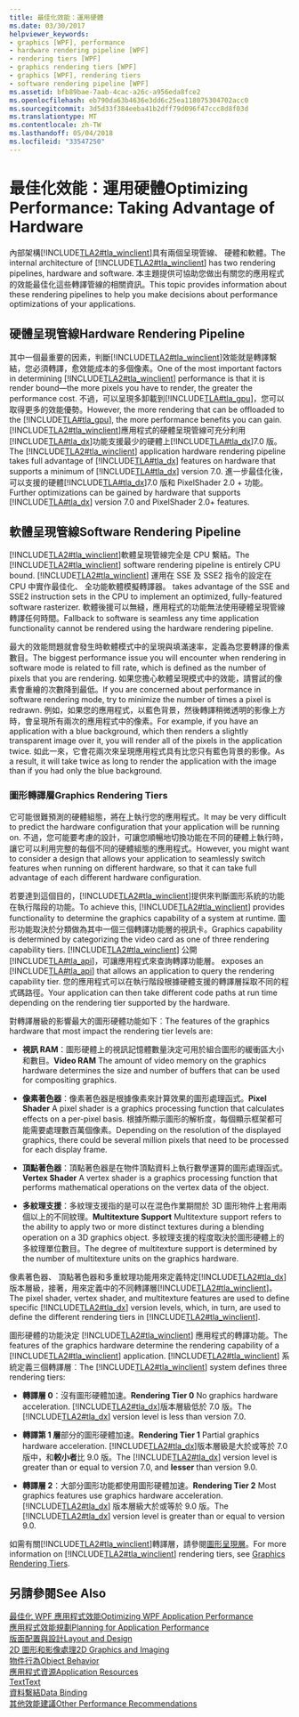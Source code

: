 ```yaml
---
title: 最佳化效能：運用硬體
ms.date: 03/30/2017
helpviewer_keywords:
- graphics [WPF], performance
- hardware rendering pipeline [WPF]
- rendering tiers [WPF]
- graphics rendering tiers [WPF]
- graphics [WPF], rendering tiers
- software rendering pipeline [WPF]
ms.assetid: bfb89bae-7aab-4cac-a26c-a956eda8fce2
ms.openlocfilehash: eb790da63b4636e3dd6c25ea118075304702acc0
ms.sourcegitcommit: 3d5d33f384eeba41b2dff79d096f47ccc8d8f03d
ms.translationtype: MT
ms.contentlocale: zh-TW
ms.lasthandoff: 05/04/2018
ms.locfileid: "33547250"
---
```

# <a name="optimizing-performance-taking-advantage-of-hardware"></a><span data-ttu-id="74cea-102">最佳化效能：運用硬體</span><span class="sxs-lookup"><span data-stu-id="74cea-102">Optimizing Performance: Taking Advantage of Hardware</span></span>
<span data-ttu-id="74cea-103">內部架構[!INCLUDE[TLA2#tla_winclient](../../../../includes/tla2sharptla-winclient-md.md)]具有兩個呈現管線、 硬體和軟體。</span><span class="sxs-lookup"><span data-stu-id="74cea-103">The internal architecture of [!INCLUDE[TLA2#tla_winclient](../../../../includes/tla2sharptla-winclient-md.md)] has two rendering pipelines, hardware and software.</span></span> <span data-ttu-id="74cea-104">本主題提供可協助您做出有關您的應用程式的效能最佳化這些轉譯管線的相關資訊。</span><span class="sxs-lookup"><span data-stu-id="74cea-104">This topic provides information about these rendering pipelines to help you make decisions about performance optimizations of your applications.</span></span>  
  
## <a name="hardware-rendering-pipeline"></a><span data-ttu-id="74cea-105">硬體呈現管線</span><span class="sxs-lookup"><span data-stu-id="74cea-105">Hardware Rendering Pipeline</span></span>  
 <span data-ttu-id="74cea-106">其中一個最重要的因素，判斷[!INCLUDE[TLA2#tla_winclient](../../../../includes/tla2sharptla-winclient-md.md)]效能就是轉譯繫結，您必須轉譯，愈效能成本的多個像素。</span><span class="sxs-lookup"><span data-stu-id="74cea-106">One of the most important factors in determining [!INCLUDE[TLA2#tla_winclient](../../../../includes/tla2sharptla-winclient-md.md)] performance is that it is render bound—the more pixels you have to render, the greater the performance cost.</span></span> <span data-ttu-id="74cea-107">不過，可以呈現多卸載到[!INCLUDE[TLA#tla_gpu](../../../../includes/tlasharptla-gpu-md.md)]，您可以取得更多的效能優勢。</span><span class="sxs-lookup"><span data-stu-id="74cea-107">However, the more rendering that can be offloaded to the [!INCLUDE[TLA#tla_gpu](../../../../includes/tlasharptla-gpu-md.md)], the more performance benefits you can gain.</span></span> <span data-ttu-id="74cea-108">[!INCLUDE[TLA2#tla_winclient](../../../../includes/tla2sharptla-winclient-md.md)]應用程式的硬體呈現管線可充分利用[!INCLUDE[TLA#tla_dx](../../../../includes/tlasharptla-dx-md.md)]功能支援最少的硬體上[!INCLUDE[TLA#tla_dx](../../../../includes/tlasharptla-dx-md.md)]7.0 版。</span><span class="sxs-lookup"><span data-stu-id="74cea-108">The [!INCLUDE[TLA2#tla_winclient](../../../../includes/tla2sharptla-winclient-md.md)] application hardware rendering pipeline takes full advantage of [!INCLUDE[TLA#tla_dx](../../../../includes/tlasharptla-dx-md.md)] features on hardware that supports a minimum of [!INCLUDE[TLA#tla_dx](../../../../includes/tlasharptla-dx-md.md)] version 7.0.</span></span> <span data-ttu-id="74cea-109">進一步最佳化後，可以支援的硬體[!INCLUDE[TLA#tla_dx](../../../../includes/tlasharptla-dx-md.md)]7.0 版和 PixelShader 2.0 + 功能。</span><span class="sxs-lookup"><span data-stu-id="74cea-109">Further optimizations can be gained by hardware that supports [!INCLUDE[TLA#tla_dx](../../../../includes/tlasharptla-dx-md.md)] version 7.0 and PixelShader 2.0+ features.</span></span>  
  
## <a name="software-rendering-pipeline"></a><span data-ttu-id="74cea-110">軟體呈現管線</span><span class="sxs-lookup"><span data-stu-id="74cea-110">Software Rendering Pipeline</span></span>  
 <span data-ttu-id="74cea-111">[!INCLUDE[TLA2#tla_winclient](../../../../includes/tla2sharptla-winclient-md.md)]軟體呈現管線完全是 CPU 繫結。</span><span class="sxs-lookup"><span data-stu-id="74cea-111">The [!INCLUDE[TLA2#tla_winclient](../../../../includes/tla2sharptla-winclient-md.md)] software rendering pipeline is entirely CPU bound.</span></span> [!INCLUDE[TLA2#tla_winclient](../../../../includes/tla2sharptla-winclient-md.md)]<span data-ttu-id="74cea-112"> 運用在 SSE 及 SSE2 指令的設定在 CPU 中實作最佳化、 全功能軟體模擬轉譯器。</span><span class="sxs-lookup"><span data-stu-id="74cea-112"> takes advantage of the SSE and SSE2 instruction sets in the CPU to implement an optimized, fully-featured software rasterizer.</span></span> <span data-ttu-id="74cea-113">軟體後援可以無縫，應用程式的功能無法使用硬體呈現管線轉譯任何時間。</span><span class="sxs-lookup"><span data-stu-id="74cea-113">Fallback to software is seamless any time application functionality cannot be rendered using the hardware rendering pipeline.</span></span>  
  
 <span data-ttu-id="74cea-114">最大的效能問題就會發生時軟體模式中的呈現與填滿速率，定義為您要轉譯的像素數目。</span><span class="sxs-lookup"><span data-stu-id="74cea-114">The biggest performance issue you will encounter when rendering in software mode is related to fill rate, which is defined as the number of pixels that you are rendering.</span></span> <span data-ttu-id="74cea-115">如果您擔心軟體呈現模式中的效能，請嘗試的像素會重繪的次數降到最低。</span><span class="sxs-lookup"><span data-stu-id="74cea-115">If you are concerned about performance in software rendering mode, try to minimize the number of times a pixel is redrawn.</span></span> <span data-ttu-id="74cea-116">例如，如果您的應用程式，以藍色背景，然後轉譯稍微透明的影像上方時，會呈現所有兩次的應用程式中的像素。</span><span class="sxs-lookup"><span data-stu-id="74cea-116">For example, if you have an application with a blue background, which then renders a slightly transparent image over it, you will render all of the pixels in the application twice.</span></span> <span data-ttu-id="74cea-117">如此一來，它會花兩次來呈現應用程式具有比您只有藍色背景的影像。</span><span class="sxs-lookup"><span data-stu-id="74cea-117">As a result, it will take twice as long to render the application with the image than if you had only the blue background.</span></span>  
  
### <a name="graphics-rendering-tiers"></a><span data-ttu-id="74cea-118">圖形轉譯層</span><span class="sxs-lookup"><span data-stu-id="74cea-118">Graphics Rendering Tiers</span></span>  
 <span data-ttu-id="74cea-119">它可能很難預測的硬體組態，將在上執行您的應用程式。</span><span class="sxs-lookup"><span data-stu-id="74cea-119">It may be very difficult to predict the hardware configuration that your application will be running on.</span></span> <span data-ttu-id="74cea-120">不過，您可能要考慮的設計，可讓您順暢地切換功能在不同的硬體上執行時，讓它可以利用完整的每個不同的硬體組態的應用程式。</span><span class="sxs-lookup"><span data-stu-id="74cea-120">However, you might want to consider a design that allows your application to seamlessly switch features when running on different hardware, so that it can take full advantage of each different hardware configuration.</span></span>  
  
 <span data-ttu-id="74cea-121">若要達到這個目的，[!INCLUDE[TLA2#tla_winclient](../../../../includes/tla2sharptla-winclient-md.md)]提供來判斷圖形系統的功能在執行階段的功能。</span><span class="sxs-lookup"><span data-stu-id="74cea-121">To achieve this, [!INCLUDE[TLA2#tla_winclient](../../../../includes/tla2sharptla-winclient-md.md)] provides functionality to determine the graphics capability of a system at runtime.</span></span> <span data-ttu-id="74cea-122">圖形功能取決於分類做為其中一個三個轉譯功能層的視訊卡。</span><span class="sxs-lookup"><span data-stu-id="74cea-122">Graphics capability is determined by categorizing the video card as one of three rendering capability tiers.</span></span> [!INCLUDE[TLA2#tla_winclient](../../../../includes/tla2sharptla-winclient-md.md)]<span data-ttu-id="74cea-123"> 公開[!INCLUDE[TLA#tla_api](../../../../includes/tlasharptla-api-md.md)]，可讓應用程式來查詢轉譯功能層。</span><span class="sxs-lookup"><span data-stu-id="74cea-123"> exposes an [!INCLUDE[TLA#tla_api](../../../../includes/tlasharptla-api-md.md)] that allows an application to query the rendering capability tier.</span></span> <span data-ttu-id="74cea-124">您的應用程式可以在執行階段根據硬體支援的轉譯層採取不同的程式碼路徑。</span><span class="sxs-lookup"><span data-stu-id="74cea-124">Your application can then take different code paths at run time depending on the rendering tier supported by the hardware.</span></span>  
  
 <span data-ttu-id="74cea-125">對轉譯層級的影響最大的圖形硬體功能如下︰</span><span class="sxs-lookup"><span data-stu-id="74cea-125">The features of the graphics hardware that most impact the rendering tier levels are:</span></span>  
  
-   <span data-ttu-id="74cea-126">**視訊 RAM**：圖形硬體上的視訊記憶體數量決定可用於組合圖形的緩衝區大小和數目。</span><span class="sxs-lookup"><span data-stu-id="74cea-126">**Video RAM** The amount of video memory on the graphics hardware determines the size and number of buffers that can be used for compositing graphics.</span></span>  
  
-   <span data-ttu-id="74cea-127">**像素著色器**：像素著色器是根據像素來計算效果的圖形處理函式。</span><span class="sxs-lookup"><span data-stu-id="74cea-127">**Pixel Shader** A pixel shader is a graphics processing function that calculates effects on a per-pixel basis.</span></span> <span data-ttu-id="74cea-128">根據所顯示圖形的解析度，每個顯示框架都可能需要處理數百萬個像素。</span><span class="sxs-lookup"><span data-stu-id="74cea-128">Depending on the resolution of the displayed graphics, there could be several million pixels that need to be processed for each display frame.</span></span>  
  
-   <span data-ttu-id="74cea-129">**頂點著色器**：頂點著色器是在物件頂點資料上執行數學運算的圖形處理函式。</span><span class="sxs-lookup"><span data-stu-id="74cea-129">**Vertex Shader** A vertex shader is a graphics processing function that performs mathematical operations on the vertex data of the object.</span></span>  
  
-   <span data-ttu-id="74cea-130">**多紋理支援**：多紋理支援指的是可以在混色作業期間於 3D 圖形物件上套用兩個以上的不同紋理。</span><span class="sxs-lookup"><span data-stu-id="74cea-130">**Multitexture Support** Multitexture support refers to the ability to apply two or more distinct textures during a blending operation on a 3D graphics object.</span></span> <span data-ttu-id="74cea-131">多紋理支援的程度取決於圖形硬體上的多紋理單位數目。</span><span class="sxs-lookup"><span data-stu-id="74cea-131">The degree of multitexture support is determined by the number of multitexture units on the graphics hardware.</span></span>  
  
 <span data-ttu-id="74cea-132">像素著色器、 頂點著色器和多重紋理功能用來定義特定[!INCLUDE[TLA2#tla_dx](../../../../includes/tla2sharptla-dx-md.md)]版本層級，接著，用來定義中的不同轉譯層[!INCLUDE[TLA2#tla_winclient](../../../../includes/tla2sharptla-winclient-md.md)]。</span><span class="sxs-lookup"><span data-stu-id="74cea-132">The pixel shader, vertex shader, and multitexture features are used to define specific [!INCLUDE[TLA2#tla_dx](../../../../includes/tla2sharptla-dx-md.md)] version levels, which, in turn, are used to define the different rendering tiers in [!INCLUDE[TLA2#tla_winclient](../../../../includes/tla2sharptla-winclient-md.md)].</span></span>  
  
 <span data-ttu-id="74cea-133">圖形硬體的功能決定 [!INCLUDE[TLA2#tla_winclient](../../../../includes/tla2sharptla-winclient-md.md)] 應用程式的轉譯功能。</span><span class="sxs-lookup"><span data-stu-id="74cea-133">The features of the graphics hardware determine the rendering capability of a [!INCLUDE[TLA2#tla_winclient](../../../../includes/tla2sharptla-winclient-md.md)] application.</span></span> <span data-ttu-id="74cea-134">[!INCLUDE[TLA2#tla_winclient](../../../../includes/tla2sharptla-winclient-md.md)] 系統定義三個轉譯層︰</span><span class="sxs-lookup"><span data-stu-id="74cea-134">The [!INCLUDE[TLA2#tla_winclient](../../../../includes/tla2sharptla-winclient-md.md)] system defines three rendering tiers:</span></span>  
  
-   <span data-ttu-id="74cea-135">**轉譯層 0**：沒有圖形硬體加速。</span><span class="sxs-lookup"><span data-stu-id="74cea-135">**Rendering Tier 0** No graphics hardware acceleration.</span></span> <span data-ttu-id="74cea-136">[!INCLUDE[TLA2#tla_dx](../../../../includes/tla2sharptla-dx-md.md)]版本層級低於 7.0 版。</span><span class="sxs-lookup"><span data-stu-id="74cea-136">The [!INCLUDE[TLA2#tla_dx](../../../../includes/tla2sharptla-dx-md.md)] version level is less than version 7.0.</span></span>  
  
-   <span data-ttu-id="74cea-137">**轉譯第 1 層**部分的圖形硬體加速。</span><span class="sxs-lookup"><span data-stu-id="74cea-137">**Rendering Tier 1** Partial graphics hardware acceleration.</span></span> <span data-ttu-id="74cea-138">[!INCLUDE[TLA2#tla_dx](../../../../includes/tla2sharptla-dx-md.md)]版本層級是大於或等於 7.0 版中，和**較小者**比 9.0 版。</span><span class="sxs-lookup"><span data-stu-id="74cea-138">The [!INCLUDE[TLA2#tla_dx](../../../../includes/tla2sharptla-dx-md.md)] version level is greater than or equal to version 7.0, and **lesser** than version 9.0.</span></span>  
  
-   <span data-ttu-id="74cea-139">**轉譯層 2**：大部分圖形功能都使用圖形硬體加速。</span><span class="sxs-lookup"><span data-stu-id="74cea-139">**Rendering Tier 2** Most graphics features use graphics hardware acceleration.</span></span> <span data-ttu-id="74cea-140">[!INCLUDE[TLA2#tla_dx](../../../../includes/tla2sharptla-dx-md.md)] 版本層級大於或等於 9.0 版。</span><span class="sxs-lookup"><span data-stu-id="74cea-140">The [!INCLUDE[TLA2#tla_dx](../../../../includes/tla2sharptla-dx-md.md)] version level is greater than or equal to version 9.0.</span></span>  
  
 <span data-ttu-id="74cea-141">如需有關[!INCLUDE[TLA2#tla_winclient](../../../../includes/tla2sharptla-winclient-md.md)]轉譯層，請參閱[圖形呈現層](../../../../docs/framework/wpf/advanced/graphics-rendering-tiers.md)。</span><span class="sxs-lookup"><span data-stu-id="74cea-141">For more information on [!INCLUDE[TLA2#tla_winclient](../../../../includes/tla2sharptla-winclient-md.md)] rendering tiers, see [Graphics Rendering Tiers](../../../../docs/framework/wpf/advanced/graphics-rendering-tiers.md).</span></span>  
  
## <a name="see-also"></a><span data-ttu-id="74cea-142">另請參閱</span><span class="sxs-lookup"><span data-stu-id="74cea-142">See Also</span></span>  
 [<span data-ttu-id="74cea-143">最佳化 WPF 應用程式效能</span><span class="sxs-lookup"><span data-stu-id="74cea-143">Optimizing WPF Application Performance</span></span>](../../../../docs/framework/wpf/advanced/optimizing-wpf-application-performance.md)  
 [<span data-ttu-id="74cea-144">應用程式效能規劃</span><span class="sxs-lookup"><span data-stu-id="74cea-144">Planning for Application Performance</span></span>](../../../../docs/framework/wpf/advanced/planning-for-application-performance.md)  
 [<span data-ttu-id="74cea-145">版面配置與設計</span><span class="sxs-lookup"><span data-stu-id="74cea-145">Layout and Design</span></span>](../../../../docs/framework/wpf/advanced/optimizing-performance-layout-and-design.md)  
 [<span data-ttu-id="74cea-146">2D 圖形和影像處理</span><span class="sxs-lookup"><span data-stu-id="74cea-146">2D Graphics and Imaging</span></span>](../../../../docs/framework/wpf/advanced/optimizing-performance-2d-graphics-and-imaging.md)  
 [<span data-ttu-id="74cea-147">物件行為</span><span class="sxs-lookup"><span data-stu-id="74cea-147">Object Behavior</span></span>](../../../../docs/framework/wpf/advanced/optimizing-performance-object-behavior.md)  
 [<span data-ttu-id="74cea-148">應用程式資源</span><span class="sxs-lookup"><span data-stu-id="74cea-148">Application Resources</span></span>](../../../../docs/framework/wpf/advanced/optimizing-performance-application-resources.md)  
 [<span data-ttu-id="74cea-149">Text</span><span class="sxs-lookup"><span data-stu-id="74cea-149">Text</span></span>](../../../../docs/framework/wpf/advanced/optimizing-performance-text.md)  
 [<span data-ttu-id="74cea-150">資料繫結</span><span class="sxs-lookup"><span data-stu-id="74cea-150">Data Binding</span></span>](../../../../docs/framework/wpf/advanced/optimizing-performance-data-binding.md)  
 [<span data-ttu-id="74cea-151">其他效能建議</span><span class="sxs-lookup"><span data-stu-id="74cea-151">Other Performance Recommendations</span></span>](../../../../docs/framework/wpf/advanced/optimizing-performance-other-recommendations.md)

